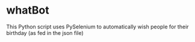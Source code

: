 # whatBot
This Python script uses PySelenium to automatically wish people for their birthday (as fed in the json file)
